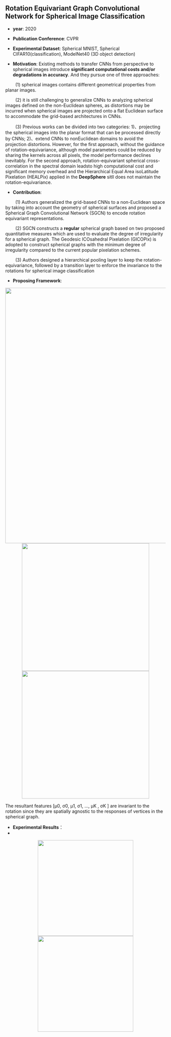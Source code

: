 ## Rotation Equivariant Graph Convolutional Network for Spherical Image Classification

- **year**: 2020

- **Publication Conference**: CVPR

- **Experimental Dataset**:  Spherical MNIST, Spherical CIFAR10(classification), ModelNet40 (3D object detection)

- **Motivation**:
Existing methods to transfer CNNs from perspective to spherical images introduce **significant computational costs and/or degradations in accuracy**. And they pursue one of three approaches:

&nbsp; &nbsp; &nbsp; &nbsp; (1) spherical images contains different geometrical properties from planar images.

&nbsp; &nbsp; &nbsp; &nbsp; (2) it is still challenging to generalize CNNs to analyzing spherical images defined on the non-Euclidean spheres, as distortions may be incurred when spherical images are projected onto a flat Euclidean surface to accommodate the grid-based architectures in CNNs.

&nbsp; &nbsp; &nbsp; &nbsp; (3) Previous works can be divided into two categories: 1)、projecting the spherical images into the planar format that can be processed directly by CNNs; 2)、extend CNNs to nonEuclidean domains to avoid the projection distortions. However, for the first approach, without the guidance of rotation-equivariance, although model parameters could be reduced by sharing the kernels across all pixels, the model performance declines inevitably. For the second approach, rotation-equivariant spherical cross-correlation in the spectral domain leadsto high computational cost and significant memory overhead and the Hierarchical Equal Area isoLatitude Pixelation (HEALPix) applied in the **DeepSphere** sitll does not maintain the rotation-equivariance.

- **Contribution**:

&nbsp; &nbsp; &nbsp; &nbsp; (1) Authors generalized the grid-based CNNs to a non-Euclidean space by taking into account the geometry of spherical surfaces and proposed a Spherical Graph Convolutional Network (SGCN) to encode rotation equivariant representations.

&nbsp; &nbsp; &nbsp; &nbsp; (2) SGCN constructs a **regular** spherical graph based on two proposed quantitative measures which are used to evaluate the degree of irregularity for a spherical graph. The Geodesic ICOsahedral Pixelation (GICOPix) is adopted to construct spherical graphs with the minimum degree of irregularity compared to the current popular pixelation schemes.

&nbsp; &nbsp; &nbsp; &nbsp; (3) Authors designed a hierarchical pooling layer to keep the rotation-equivariance, followed by a transition layer to enforce the invariance to the rotations for spherical image classification

- **Proposing Framework**:

<div align=center>
<img src="https://github.com/VLISLAB/360-DL-Survey/blob/main/Images/SGCNstructure.png" width="800"/>
</div>

<div align=center>
<img src="https://github.com/VLISLAB/360-DL-Survey/blob/main/Images/SGCN_pooling.png" width="400"/><img src="https://github.com/VLISLAB/360-DL-Survey/blob/main/Images/SGCN_graph.png" width="400"/>
</div>

The resultant features [μ0, σ0, μ1, σ1, ..., μK , σK ] are invariant to the rotation since they are spatially agnostic to the responses of vertices in the spherical graph.

- **Experimental Results**：
- 
<div align=center>
<img src="https://github.com/VLISLAB/360-DL-Survey/blob/main/Images/SGCN_result.png" width="300",heigh = "600"><img src="https://github.com/VLISLAB/360-DL-Survey/blob/main/Images/SGCN_result1.png" width="300",heigh = "600">
</div>
